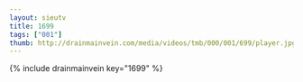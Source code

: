 ```yaml
--- 
layout: sieutv
title: 1699
tags: ["001"]
thumb: http://drainmainvein.com/media/videos/tmb/000/001/699/player.jpg
---
```

{% include drainmainvein key="1699" %} 
